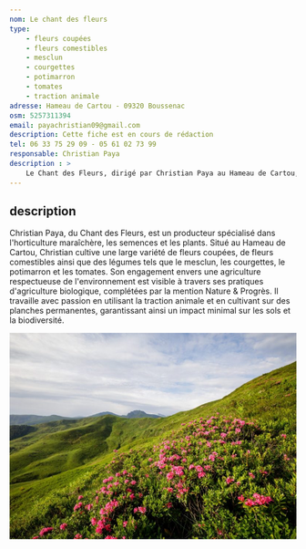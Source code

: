 ```yaml
---
nom: Le chant des fleurs
type:
    - fleurs coupées
    - fleurs comestibles
    - mesclun
    - courgettes
    - potimarron
    - tomates
    - traction animale  
adresse: Hameau de Cartou - 09320 Boussenac
osm: 5257311394
email: payachristian09@gmail.com
description: Cette fiche est en cours de rédaction
tel: 06 33 75 29 09 - 05 61 02 73 99
responsable: Christian Paya
description : >
    Le Chant des Fleurs, dirigé par Christian Paya au Hameau de Cartou, propose des fleurs coupées, des fleurs comestibles et des légumes divers. Spécialisé en horticulture maraîchère, il pratique une agriculture biologique, certifiée Nature & Progrès, et utilise la traction animale ainsi que des planches permanentes pour une production respectueuse de l'environnement.
---
```


## description

Christian Paya, du Chant des Fleurs, est un producteur spécialisé dans l'horticulture maraîchère, les semences et les plants. Situé au Hameau de Cartou, Christian cultive une large variété de fleurs coupées, de fleurs comestibles ainsi que des légumes tels que le mesclun, les courgettes, le potimarron et les tomates. Son engagement envers une agriculture respectueuse de l'environnement est visible à travers ses pratiques d'agriculture biologique, complétées par la mention Nature & Progrès. Il travaille avec passion en utilisant la traction animale et en cultivant sur des planches permanentes, garantissant ainsi un impact minimal sur les sols et la biodiversité.

![Le chant des fleurs](./media/le-chant-des-fleurs.jpg)
